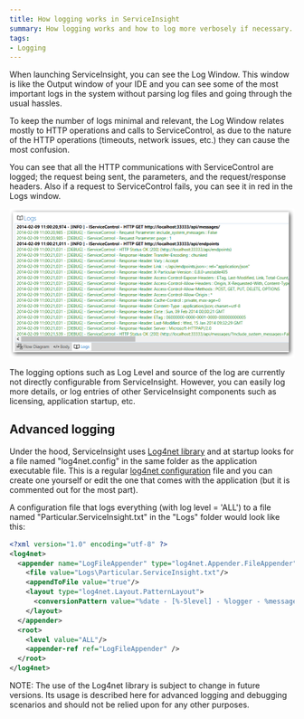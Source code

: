 ```yaml
---
title: How logging works in ServiceInsight
summary: How logging works and how to log more verbosely if necessary.
tags: 
- Logging
---
```


When launching ServiceInsight, you can see the Log Window. This window is like the Output window of your IDE and you can see some of the most important logs in the system without parsing log files and going through the usual hassles.

To keep the number of logs minimal and relevant, the Log Window relates mostly to HTTP operations and calls to ServiceControl, as due to the nature of the HTTP operations (timeouts, network issues, etc.) they can cause the most confusion. 

You can see that all the HTTP communications with ServiceControl are logged; the request being sent, the parameters, and the request/response headers. Also if a request to ServiceControl fails, you can see it in red in the Logs window.

![Log Window](images/008-log-window.png)

The logging options such as Log Level and source of the log are currently not directly configurable from ServiceInsight. However, you can easily log more details, or log entries of other ServiceInsight components such as licensing, application startup, etc.

## Advanced logging 

Under the hood, ServiceInsight uses [Log4net library](http://logging.apache.org/log4net/) and at startup looks for a file named "log4net.config" in the same folder as the application executable file. This is a regular [log4net configuration](http://logging.apache.org/log4net/release/manual/configuration.html) file and you can create one yourself or edit the one that comes with the application (but it is commented out for the most part).

A configuration file that logs everything (with log level = 'ALL') to a file named "Particular.ServiceInsight.txt" in the "Logs" folder would look like this:

 
```XML
<?xml version="1.0" encoding="utf-8" ?>
<log4net>
  <appender name="LogFileAppender" type="log4net.Appender.FileAppender">
    <file value="Logs\Particular.ServiceInsight.txt"/>
    <appendToFile value="true"/>
    <layout type="log4net.Layout.PatternLayout">
      <conversionPattern value="%date - [%-5level] - %logger - %message%newline"/>
    </layout>
  </appender>
  <root>
    <level value="ALL"/>
    <appender-ref ref="LogFileAppender" />
  </root>
</log4net>
```

NOTE: The use of the Log4net library is subject to change in future versions. Its usage is described here for advanced logging and debugging scenarios and should not be relied upon for any other purposes.
